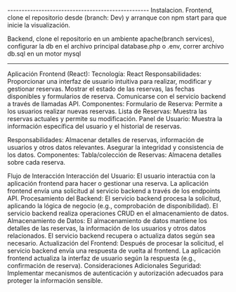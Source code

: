 
*--------------------------------------------------*
Instalacion.
Frontend, clone el repositorio desde (branch: Dev) y arranque con npm start para que inicie la visualización.

Backend, clone el repositorio en un ambiente apache(branch services), configurar la db en el archivo principal database.php o .env, correr archivo db.sql en un motor mysql

----------------------------------------------------

Aplicación Frontend (React):
Tecnología: React
Responsabilidades:
Proporcionar una interfaz de usuario intuitiva para realizar, modificar y gestionar reservas.
Mostrar el estado de las reservas, las fechas disponibles y formularios de reserva.
Comunicarse con el servicio backend a través de llamadas API.
Componentes:
Formulario de Reserva: Permite a los usuarios realizar nuevas reservas.
Lista de Reservas: Muestra las reservas actuales y permite su modificación.
Panel de Usuario: Muestra la información específica del usuario y el historial de reservas.


Responsabilidades:
Almacenar detalles de reservas, información de usuarios y otros datos relevantes.
Asegurar la integridad y consistencia de los datos.
Componentes:
Tabla/colección de Reservas: Almacena detalles sobre cada reserva.

Flujo de Interacción
Interacción del Usuario:
El usuario interactúa con la aplicación frontend para hacer o gestionar una reserva.
La aplicación frontend envía una solicitud al servicio backend a través de los endpoints API.
Procesamiento del Backend:
El servicio backend procesa la solicitud, aplicando la lógica de negocio (e.g., comprobación de disponibilidad).
El servicio backend realiza operaciones CRUD en el almacenamiento de datos.
Almacenamiento de Datos:
El almacenamiento de datos mantiene los detalles de las reservas, la información de los usuarios y otros datos relacionados.
El servicio backend recupera o actualiza datos según sea necesario.
Actualización del Frontend:
Después de procesar la solicitud, el servicio backend envía una respuesta de vuelta al frontend.
La aplicación frontend actualiza la interfaz de usuario según la respuesta (e.g., confirmación de reserva).
Consideraciones Adicionales
Seguridad: Implementar mecanismos de autenticación y autorización adecuados para proteger la información sensible.
